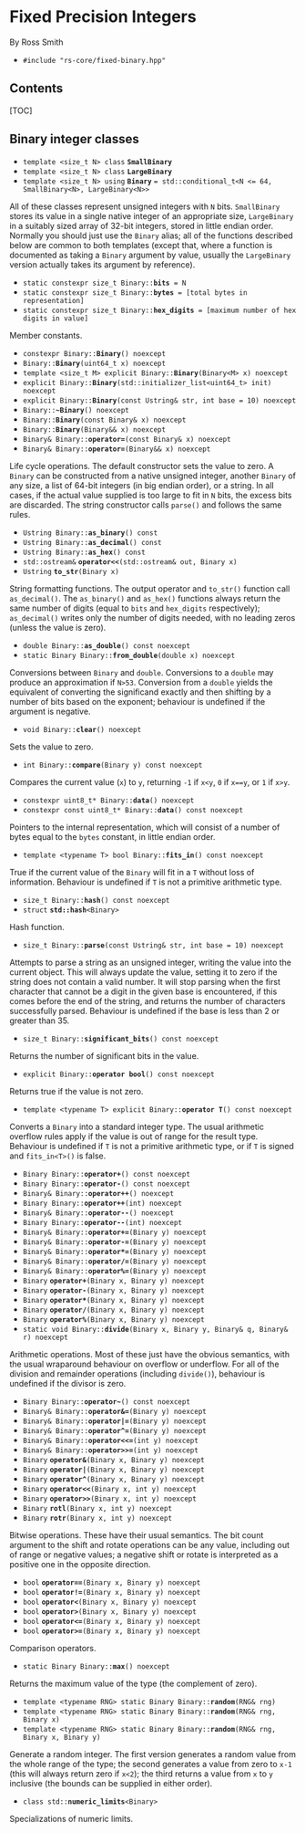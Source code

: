 # Fixed Precision Integers #

By Ross Smith

* `#include "rs-core/fixed-binary.hpp"`

## Contents ##

[TOC]

## Binary integer classes ##

* `template <size_t N> class` **`SmallBinary`**
* `template <size_t N> class` **`LargeBinary`**
* `template <size_t N> using` **`Binary`** `= std::conditional_t<N <= 64, SmallBinary<N>, LargeBinary<N>>`

All of these classes represent unsigned integers with `N` bits. `SmallBinary`
stores its value in a single native integer of an appropriate size,
`LargeBinary` in a suitably sized array of 32-bit integers, stored in little
endian order. Normally you should just use the `Binary` alias; all of the
functions described below are common to both templates (except that, where a
function is documented as taking a `Binary` argument by value, usually the
`LargeBinary` version actually takes its argument by reference).

* `static constexpr size_t Binary::`**`bits`**` = N`
* `static constexpr size_t Binary::`**`bytes`**` = [total bytes in representation]`
* `static constexpr size_t Binary::`**`hex_digits`**` = [maximum number of hex digits in value]`

Member constants.

* `constexpr Binary::`**`Binary`**`() noexcept`
* `Binary::`**`Binary`**`(uint64_t x) noexcept`
* `template <size_t M> explicit Binary::`**`Binary`**`(Binary<M> x) noexcept`
* `explicit Binary::`**`Binary`**`(std::initializer_list<uint64_t> init) noexcept`
* `explicit Binary::`**`Binary`**`(const Ustring& str, int base = 10) noexcept`
* `Binary::`**`~Binary`**`() noexcept`
* `Binary::`**`Binary`**`(const Binary& x) noexcept`
* `Binary::`**`Binary`**`(Binary&& x) noexcept`
* `Binary& Binary::`**`operator=`**`(const Binary& x) noexcept`
* `Binary& Binary::`**`operator=`**`(Binary&& x) noexcept`

Life cycle operations. The default constructor sets the value to zero. A
`Binary` can be constructed from a native unsigned integer, another `Binary`
of any size, a list of 64-bit integers (in big endian order), or a string. In
all cases, if the actual value supplied is too large to fit in `N` bits, the
excess bits are discarded. The string constructor calls `parse()` and follows
the same rules.

* `Ustring Binary::`**`as_binary`**`() const`
* `Ustring Binary::`**`as_decimal`**`() const`
* `Ustring Binary::`**`as_hex`**`() const`
* `std::ostream&` **`operator<<`**`(std::ostream& out, Binary x)`
* `Ustring` **`to_str`**`(Binary x)`

String formatting functions. The output operator and `to_str()` function call
`as_decimal()`. The `as_binary()` and `as_hex()` functions always return the
same number of digits (equal to `bits` and `hex_digits` respectively);
`as_decimal()` writes only the number of digits needed, with no leading zeros
(unless the value is zero).

* `double Binary::`**`as_double`**`() const noexcept`
* `static Binary Binary::`**`from_double`**`(double x) noexcept`

Conversions between `Binary` and `double`. Conversions to a `double` may
produce an approximation if `N>53`. Conversion from a `double` yields the
equivalent of converting the significand exactly and then shifting by a number
of bits based on the exponent; behaviour is undefined if the argument is
negative.

* `void Binary::`**`clear`**`() noexcept`

Sets the value to zero.

* `int Binary::`**`compare`**`(Binary y) const noexcept`

Compares the current value (`x`) to `y`, returning `-1` if `x<y`, `0` if
`x==y`, or `1` if `x>y`.

* `constexpr uint8_t* Binary::`**`data`**`() noexcept`
* `constexpr const uint8_t* Binary::`**`data`**`() const noexcept`

Pointers to the internal representation, which will consist of a number of
bytes equal to the `bytes` constant, in little endian order.

* `template <typename T> bool Binary::`**`fits_in`**`() const noexcept`

True if the current value of the `Binary` will fit in a `T` without loss of
information. Behaviour is undefined if `T` is not a primitive arithmetic type.

* `size_t Binary::`**`hash`**`() const noexcept`
* `struct` **`std::hash`**`<Binary>`

Hash function.

* `size_t Binary::`**`parse`**`(const Ustring& str, int base = 10) noexcept`

Attempts to parse a string as an unsigned integer, writing the value into the
current object. This will always update the value, setting it to zero if the
string does not contain a valid number. It will stop parsing when the first
character that cannot be a digit in the given base is encountered, if this
comes before the end of the string, and returns the number of characters
successfully parsed. Behaviour is undefined if the base is less than 2 or
greater than 35.

* `size_t Binary::`**`significant_bits`**`() const noexcept`

Returns the number of significant bits in the value.

* `explicit Binary::`**`operator bool`**`() const noexcept`

Returns true if the value is not zero.

* `template <typename T> explicit Binary::`**`operator T`**`() const noexcept`

Converts a `Binary` into a standard integer type. The usual arithmetic
overflow rules apply if the value is out of range for the result type.
Behaviour is undefined if `T` is not a primitive arithmetic type, or if `T` is
signed and `fits_in<T>()` is false.

* `Binary Binary::`**`operator+`**`() const noexcept`
* `Binary Binary::`**`operator-`**`() const noexcept`
* `Binary& Binary::`**`operator++`**`() noexcept`
* `Binary Binary::`**`operator++`**`(int) noexcept`
* `Binary& Binary::`**`operator--`**`() noexcept`
* `Binary Binary::`**`operator--`**`(int) noexcept`
* `Binary& Binary::`**`operator+=`**`(Binary y) noexcept`
* `Binary& Binary::`**`operator-=`**`(Binary y) noexcept`
* `Binary& Binary::`**`operator*=`**`(Binary y) noexcept`
* `Binary& Binary::`**`operator/=`**`(Binary y) noexcept`
* `Binary& Binary::`**`operator%=`**`(Binary y) noexcept`
* `Binary` **`operator+`**`(Binary x, Binary y) noexcept`
* `Binary` **`operator-`**`(Binary x, Binary y) noexcept`
* `Binary` **`operator*`**`(Binary x, Binary y) noexcept`
* `Binary` **`operator/`**`(Binary x, Binary y) noexcept`
* `Binary` **`operator%`**`(Binary x, Binary y) noexcept`
* `static void Binary::`**`divide`**`(Binary x, Binary y, Binary& q, Binary& r) noexcept`

Arithmetic operations. Most of these just have the obvious semantics, with the
usual wraparound behaviour on overflow or underflow. For all of the division
and remainder operations (including `divide()`), behaviour is undefined if the
divisor is zero.

* `Binary Binary::`**`operator~`**`() const noexcept`
* `Binary& Binary::`**`operator&=`**`(Binary y) noexcept`
* `Binary& Binary::`**`operator|=`**`(Binary y) noexcept`
* `Binary& Binary::`**`operator^=`**`(Binary y) noexcept`
* `Binary& Binary::`**`operator<<=`**`(int y) noexcept`
* `Binary& Binary::`**`operator>>=`**`(int y) noexcept`
* `Binary` **`operator&`**`(Binary x, Binary y) noexcept`
* `Binary` **`operator|`**`(Binary x, Binary y) noexcept`
* `Binary` **`operator^`**`(Binary x, Binary y) noexcept`
* `Binary` **`operator<<`**`(Binary x, int y) noexcept`
* `Binary` **`operator>>`**`(Binary x, int y) noexcept`
* `Binary` **`rotl`**`(Binary x, int y) noexcept`
* `Binary` **`rotr`**`(Binary x, int y) noexcept`

Bitwise operations. These have their usual semantics. The bit count argument
to the shift and rotate operations can be any value, including out of range or
negative values; a negative shift or rotate is interpreted as a positive one
in the opposite direction.

* `bool` **`operator==`**`(Binary x, Binary y) noexcept`
* `bool` **`operator!=`**`(Binary x, Binary y) noexcept`
* `bool` **`operator<`**`(Binary x, Binary y) noexcept`
* `bool` **`operator>`**`(Binary x, Binary y) noexcept`
* `bool` **`operator<=`**`(Binary x, Binary y) noexcept`
* `bool` **`operator>=`**`(Binary x, Binary y) noexcept`

Comparison operators.

* `static Binary Binary::`**`max`**`() noexcept`

Returns the maximum value of the type (the complement of zero).

* `template <typename RNG> static Binary Binary::`**`random`**`(RNG& rng)`
* `template <typename RNG> static Binary Binary::`**`random`**`(RNG& rng, Binary x)`
* `template <typename RNG> static Binary Binary::`**`random`**`(RNG& rng, Binary x, Binary y)`

Generate a random integer. The first version generates a random value from the
whole range of the type; the second generates a value from zero to `x-1` (this
will always return zero if `x<2`); the third returns a value from `x` to `y`
inclusive (the bounds can be supplied in either order).

* `class std::`**`numeric_limits`**`<Binary>`

Specializations of numeric limits.
